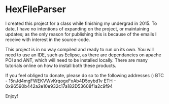 # HexFileParser

I created this project for a class while finishing my undergrad in 2015. To date, I have no intentions of expanding on the project,  or maintaining updates; as the only reason for publishing this is because of the emails I receive with interest in the source-code. 



This project is in no way compiled and ready to run on its own. You will need to use an IDE, such as Eclipse, as there are dependancies on apache POI and ANT, which will need to be installed locally. There are many tutorials online on how to install both these products.



If you feel obliged to donate, please do so to the following addresses :)
BTC - 15nJd4mgFWEKVWvKrqogxFxAb4D5oybd1v
ETH - 0x96590b442a2e10e932c17a182D53608f1a2c9f94

Enjoy!